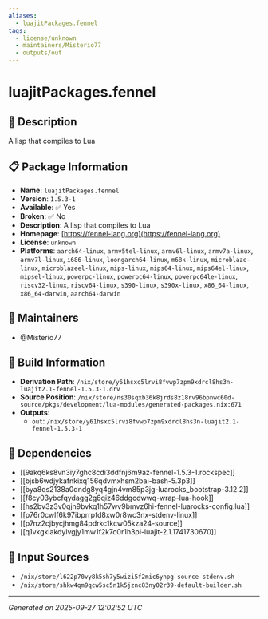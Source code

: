 ```yaml
---
aliases:
  - luajitPackages.fennel
tags:
  - license/unknown
  - maintainers/Misterio77
  - outputs/out
---
```


# luajitPackages.fennel

## 📝 Description

A lisp that compiles to Lua

## 📋 Package Information

- **Name**: `luajitPackages.fennel`
- **Version**: `1.5.3-1`
- **Available**: ✅ Yes
- **Broken**: ✅ No
- **Description**: A lisp that compiles to Lua
- **Homepage**: [https://fennel-lang.org](https://fennel-lang.org)
- **License**: `unknown`
- **Platforms**: `aarch64-linux`, `armv5tel-linux`, `armv6l-linux`, `armv7a-linux`, `armv7l-linux`, `i686-linux`, `loongarch64-linux`, `m68k-linux`, `microblaze-linux`, `microblazeel-linux`, `mips-linux`, `mips64-linux`, `mips64el-linux`, `mipsel-linux`, `powerpc-linux`, `powerpc64-linux`, `powerpc64le-linux`, `riscv32-linux`, `riscv64-linux`, `s390-linux`, `s390x-linux`, `x86_64-linux`, `x86_64-darwin`, `aarch64-darwin`
## 👥 Maintainers

- @Misterio77


## 🔧 Build Information

- **Derivation Path**: `/nix/store/y61hsxc5lrvi8fvwp7zpm9xdrcl8hs3n-luajit2.1-fennel-1.5.3-1.drv`
- **Source Position**: `/nix/store/ns30sqxb36k8jrds8z18rv96bpnwc60d-source/pkgs/development/lua-modules/generated-packages.nix:671`
- **Outputs**:
  - `out`:  `/nix/store/y61hsxc5lrvi8fvwp7zpm9xdrcl8hs3n-luajit2.1-fennel-1.5.3-1`

## 🔗 Dependencies

- [[9akq6ks8vn3iy7ghc8cdi3ddfnj6m9az-fennel-1.5.3-1.rockspec]]
- [[bjsb6wdjykafnkixq156qdvmxhsm2bai-bash-5.3p3]]
- [[bya8qs2138a0dndg8yq4gjn4vm85p3jg-luarocks_bootstrap-3.12.2]]
- [[f8cy03ybcfqydagg2g6qiz46ddgcdwwq-wrap-lua-hook]]
- [[hs2bv3z3v0qjn9bvkq1h57wv9bmvz6hi-fennel-luarocks-config.lua]]
- [[p76r0cwlf6k97ibprrpfd8xw0r8wc3nx-stdenv-linux]]
- [[p7nz2cjbycjhmg84pdrkc1kcw05kza24-source]]
- [[q1vkgklakdylvgjy1mw1f2k7c0r1h3pi-luajit-2.1.1741730670]]

## 📁 Input Sources

- `/nix/store/l622p70vy8k5sh7y5wizi5f2mic6ynpg-source-stdenv.sh`
- `/nix/store/shkw4qm9qcw5sc5n1k5jznc83ny02r39-default-builder.sh`

---
*Generated on 2025-09-27 12:02:52 UTC*

